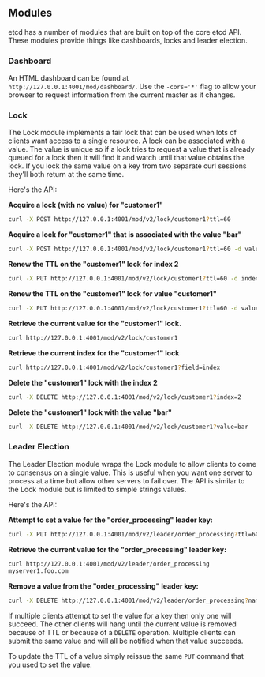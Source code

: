 ## Modules

etcd has a number of modules that are built on top of the core etcd API.
These modules provide things like dashboards, locks and leader election.

### Dashboard

An HTML dashboard can be found at `http://127.0.0.1:4001/mod/dashboard/`. Use the `-cors='*'` flag to allow your browser to request information from the current master as it changes.

### Lock

The Lock module implements a fair lock that can be used when lots of clients want access to a single resource.
A lock can be associated with a value.
The value is unique so if a lock tries to request a value that is already queued for a lock then it will find it and watch until that value obtains the lock.
If you lock the same value on a key from two separate curl sessions they'll both return at the same time.

Here's the API:

**Acquire a lock (with no value) for "customer1"**

```sh
curl -X POST http://127.0.0.1:4001/mod/v2/lock/customer1?ttl=60
```

**Acquire a lock for "customer1" that is associated with the value "bar"**

```sh
curl -X POST http://127.0.0.1:4001/mod/v2/lock/customer1?ttl=60 -d value=bar
```

**Renew the TTL on the "customer1" lock for index 2**

```sh
curl -X PUT http://127.0.0.1:4001/mod/v2/lock/customer1?ttl=60 -d index=2
```

**Renew the TTL on the "customer1" lock for value "customer1"**

```sh
curl -X PUT http://127.0.0.1:4001/mod/v2/lock/customer1?ttl=60 -d value=bar
```

**Retrieve the current value for the "customer1" lock.**

```sh
curl http://127.0.0.1:4001/mod/v2/lock/customer1
```

**Retrieve the current index for the "customer1" lock**

```sh
curl http://127.0.0.1:4001/mod/v2/lock/customer1?field=index
```

**Delete the "customer1" lock with the index 2**

```sh
curl -X DELETE http://127.0.0.1:4001/mod/v2/lock/customer1?index=2
```

**Delete the "customer1" lock with the value "bar"**

```sh
curl -X DELETE http://127.0.0.1:4001/mod/v2/lock/customer1?value=bar
```


### Leader Election

The Leader Election module wraps the Lock module to allow clients to come to consensus on a single value.
This is useful when you want one server to process at a time but allow other servers to fail over.
The API is similar to the Lock module but is limited to simple strings values.

Here's the API:

**Attempt to set a value for the "order_processing" leader key:**

```sh
curl -X PUT http://127.0.0.1:4001/mod/v2/leader/order_processing?ttl=60 -d name=myserver1.foo.com
```

**Retrieve the current value for the "order_processing" leader key:**

```sh
curl http://127.0.0.1:4001/mod/v2/leader/order_processing
myserver1.foo.com
```

**Remove a value from the "order_processing" leader key:**

```sh
curl -X DELETE http://127.0.0.1:4001/mod/v2/leader/order_processing?name=myserver1.foo.com
```

If multiple clients attempt to set the value for a key then only one will succeed.
The other clients will hang until the current value is removed because of TTL or because of a `DELETE` operation.
Multiple clients can submit the same value and will all be notified when that value succeeds.

To update the TTL of a value simply reissue the same `PUT` command that you used to set the value.



